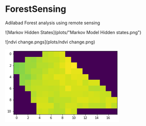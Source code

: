 # ForestSensing
Adilabad Forest analysis using remote sensing


![Markov Hidden States](plots/"Markov Model Hidden states.png")


![ndvi change.pngs](plots/ndvi change.png)


![sample_NDVI__adilabad.png](plots/sample_NDVI__adilabad.png)
